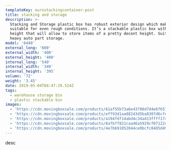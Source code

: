 ```yaml
---
templateKey: eurostackingcontainer-post
title: stacking and storage
description: >-
  Stacking and Storage plastic box has robust exterior design which makes it
  suitable for even rough conditions. It’s a stackable plastic box with a decent
  height that will allow to store items of a pretty decent height. Suitable for
  heavy auto part storage.
model: '6440'
external_long: '600'
external_width: '400'
external_height: '400'
internal_long: '540'
internal_width: '340'
internal_height: '395'
volumn: '72'
weight: '3.45'
date: 2019-05-04T04:47:29.524Z
tags:
  - warehouse storage bin
  - plastic stackable bin
images:
  - 'https://cdn.movingboxsale.com/products/61af55b73a6e43708d7d4e6f657365b4.JPG'
  - 'https://cdn.movingboxsale.com/products/eff93d1aa88243d5ba8307d6cfe82595.jpg'
  - 'https://cdn.movingboxsale.com/products/a194fdf14abd4c34ad13ffff174da3e7.jpg'
  - 'https://cdn.movingboxsale.com/products/8afbff821caa46a5929cf07122c186da.jpg'
  - 'https://cdn.movingboxsale.com/products/4e7b691052044ce0bcfc0485d4994870.jpg'
---
```

desc
